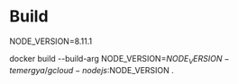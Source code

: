 # Build

NODE_VERSION=8.11.1

docker build --build-arg NODE_VERSION=$NODE_VERSION -t emergya/gcloud-nodejs:$NODE_VERSION .
